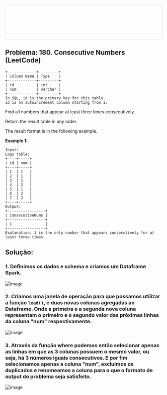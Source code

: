 <div style="width: 100%; border: 1px solid #dfe2e5; overflow: hidden; margin-bottom: 16px;">
 <div style="width: 100%; background-image: url('https://raw.githubusercontent.com/exx3c/exx3c.github.io/refs/heads/main/1_FzQPxYZJfrLZaoseXoIOuw.png'); background-size: cover; background-position: center; height: 110px;"></div>
</div>

## Problema: 180. Consecutive Numbers (LeetCode)

```
+-------------+---------+
| Column Name | Type    |
+-------------+---------+ 
| id          | int     |
| num         | varchar | 
+-------------+---------+ 
In SQL, id is the primary key for this table.
id is an autoincrement column starting from 1.
 ```


Find all numbers that appear at least three times consecutively.

Return the result table in any order.

The result format is in the following example.


**Example 1:**
```
Input:
Logs table:
+----+-----+
| id | num |
+----+-----+
| 1  | 1   |
| 2  | 1   |
| 3  | 1   |
| 4  | 2   |
| 5  | 1   |
| 6  | 2   |
| 7  | 2   |
+----+-----+
Output: 
+-----------------+
| ConsecutiveNums |
+-----------------+
| 1               |
+-----------------+
Explanation: 1 is the only number that appears consecutively for at least three times.
```

## Solução:

### 1. Definimos os dados e schema e criamos um Dataframe Spark.

![image](https://github.com/user-attachments/assets/f87dc0d7-0b2d-4773-9577-9cc41e2be379)

### 2. Criamos uma janela de operação para que possamos utilizar a função ```lead()```, e duas novas colunas agregadas ao Dataframe. Onde a primeira e a segunda nova coluna representam o primeiro e o segundo valor das próximas linhas da coluna "num" respectivamente.

![image](https://github.com/user-attachments/assets/5922cc10-c025-48be-904b-5f86f85d732f)

### 3. Através da função where podemos então selecionar apenas as linhas em que as 3 colunas possuem o mesmo valor, ou seja, há 3 números iguais consecutivos. E por fim selecionamos apenas a coluna "num", excluimos os duplicados e renomeamos a coluna para o que o formato de output do problema seja satisfeito.

![image](https://github.com/user-attachments/assets/6ddf890b-fefc-4102-a8c7-f9cd8a2b200e)
